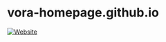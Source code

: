 # vora-homepage.github.io

[![Website](https://img.shields.io/badge/Official_Website-VoRA-2CA5E0?style=flat-square&logo=github)](https://georgeluimmortal.github.io/vora-homepage.github.io/)
